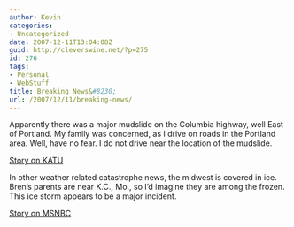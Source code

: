 ```yaml
---
author: Kevin
categories:
- Uncategorized
date: 2007-12-11T13:04:08Z
guid: http://cleverswine.net/?p=275
id: 276
tags:
- Personal
- WebStuff
title: Breaking News&#8230;
url: /2007/12/11/breaking-news/
---
```


Apparently there was a major mudslide on the Columbia highway, well East of Portland. My family was concerned, as I drive on roads in the Portland area. Well, have no fear. I do not drive near the location of the mudslide.

[Story on KATU](http://www.katu.com/news/12364281.html)

In other weather related catastrophe news, the midwest is covered in ice. Bren&#8217;s parents are near K.C., Mo., so I&#8217;d imagine they are among the frozen. This ice storm appears to be a major incident.

[Story on MSNBC](http://www.msnbc.msn.com/id/22197793/)